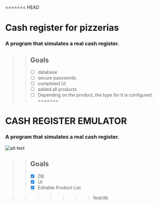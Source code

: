 <<<<<<< HEAD
# Сash register for pizzerias
### A program that simulates a real cash register.

>> ## Goals
>> - [ ] database
>> - [ ] secure passwords
>> - [ ] completed UI
>> - [ ] added all products
>> - [ ] Depending on the product, the type for it is configured.
=======
# CASH REGISTER EMULATOR
### A program that simulates a real cash register.

![alt text](https://www.solteq.com/hs-fs/hubfs/solteqcom/Global/Product-images/Product-image-Commerce-Cloud-880x800-restaurant-cafe.png?width=880&height=800&name=Product-image-Commerce-Cloud-880x800-restaurant-cafe.png)

>> ## Goals
>> - [X] DB
>> - [X] UI
>> - [X] Editable Product List


>>>>>>> feat/db

